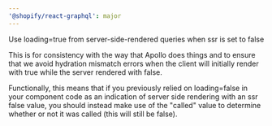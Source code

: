 ```yaml
---
'@shopify/react-graphql': major
---
```


Use loading=true from server-side-rendered queries when ssr is set to false

This is for consistency with the way that Apollo does things and to ensure that
we avoid hydration mismatch errors when the client will initially render with
true while the server rendered with false.

Functionally, this means that if you previously relied on loading=false in your
component code as an indication of server side rendering with an ssr false
value, you should instead make use of the "called" value to determine whether
or not it was called (this will still be false).

